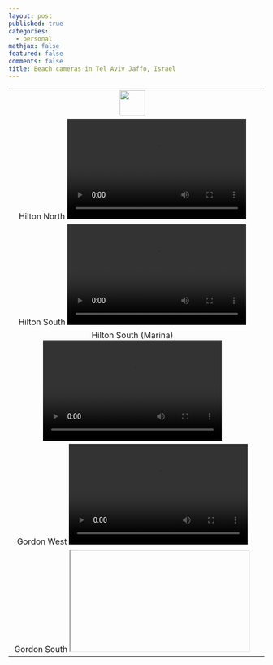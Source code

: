 ```yaml
---
layout: post
published: true
categories:
  - personal
mathjax: false
featured: false
comments: false
title: Beach cameras in Tel Aviv Jaffo, Israel
---
```

| | |
|:-------------------------:|:-------------------------:|
| <a href="http://4surfers.co.il/#/beachArea?beachAreaId=60"><img src="https://lh3.googleusercontent.com/2OK8y5_gA80L8DXL_6fOoFEEOOJILepV8zepdM46LOFDmvIxAnWBNl5AHeC6Pzy6TQ=s180" width="50" height="50" /></a> 
| Hilton North <video width="352" height="198" controls><source src="http://server1.reali-tech.com/LiveStreamFlash/Demo/inter/inter10.html" type="application/x-mpegURL"></video>
| Hilton South <video width="352" height="198" controls><source src="http://server1.reali-tech.com:1935/live/inter20.stream/playlist.m3u8" type="application/x-mpegURL"></video>
| Hilton South (Marina) <video width="352" height="198" controls><source src="https://rtsp.me/embed/4FEN7bBF/" type="application/x-mpegURL"></video>
| Gordon West <video width="352" height="198" controls><source src="http://server1.reali-tech.com:1935/live/dolphin.stream/playlist.m3u8" type="application/x-mpegURL"></video>  
| Gordon South <iframe width="352" height="198">https://webcasting.co.il/player/tlv/frishman_mute.html</iframe>



